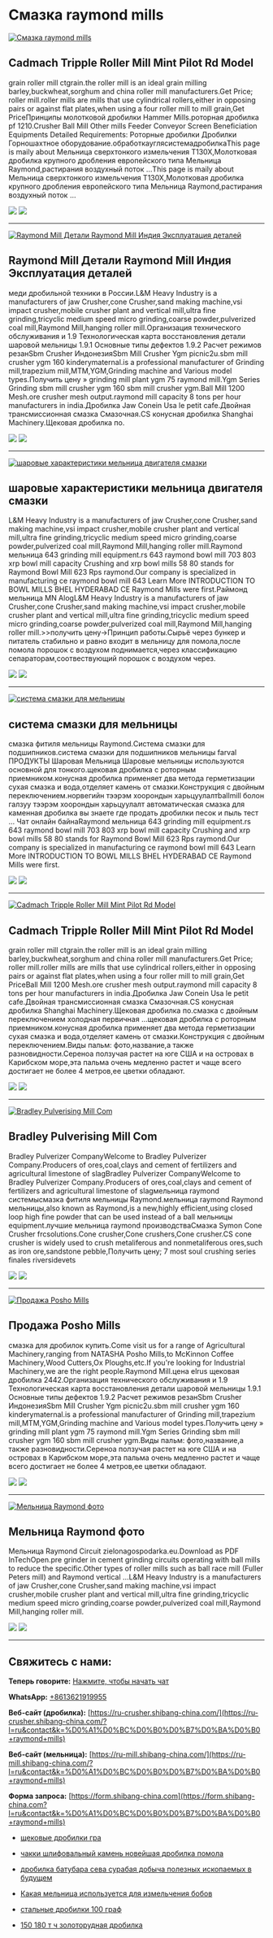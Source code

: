 # Смазка raymond mills

<a href="https://swt.shibang-china.com/?l=ru&img&k=%D0%A1%D0%BC%D0%B0%D0%B7%D0%BA%D0%B0+raymond+mills" target="_blank">![Смазка raymond mills](http://static.shibang-china.com/all-800x300/117.jpg)</a>

## Cadmach Tripple Roller Mill Mint Pilot Rd Model
grain roller mill ctgrain.the roller mill is an ideal grain milling barley,buckwheat,sorghum and china roller mill manufacturers.Get Price; roller mill.roller mills are mills that use cylindrical rollers,either in opposing pairs or against flat plates,when using a four roller mill to mill grain,Get PriceПринципы молотковой дробилки Hammer Mills.роторная дробилка pf 1210.Crusher Ball Mill Other mills Feeder Conveyor Screen Beneficiation Equipments Detailed Requirements: Роторные дробилки Дробилки Горношахтное оборудование.обработкауглясистемадробилкаThis page is maily about Мельница сверхтонкого измельчения T130X,Молотковая дробилка крупного дробления европейского типа Мельница Raymond,растирания воздухный поток …This page is maily about Мельница сверхтонкого измельчения T130X,Молотковая дробилка крупного дробления европейского типа Мельница Raymond,растирания воздухный поток …


<a href="https://whatsapp.shibangsoft.com/WhatsApp.php" target="_blank" title="WhatsApp">![](http://static.shibang-china.com/icon/whatsapp.png)</a> <a href="https://swt.shibang-china.com/?l=ru&icon&k=%D0%A1%D0%BC%D0%B0%D0%B7%D0%BA%D0%B0+raymond+mills" target="_blank">![](http://static.shibang-china.com/icon/chat-ru.png)</a>

---

<a href="https://swt.shibang-china.com/?l=ru&img&k=%D0%A1%D0%BC%D0%B0%D0%B7%D0%BA%D0%B0+raymond+mills" target="_blank">![Raymond Mill Детали Raymond Mill Индия Эксплуатация деталей](http://static.shibang-china.com/all-800x300/1430.jpg)</a>

## Raymond Mill Детали Raymond Mill Индия Эксплуатация деталей
меди дробильной техники в России.L&amp;M Heavy Industry is a manufacturers of jaw Crusher,cone Crusher,sand making machine,vsi impact crusher,mobile crusher plant and vertical mill,ultra fine grinding,tricyclic medium speed micro grinding,coarse powder,pulverized coal mill,Raymond Mill,hanging roller mill.Организация технического обслуживания и 1.9 Технологическая карта восстановления детали шаровой мельницы 1.9.1 Основные типы дефектов 1.9.2 Расчет режимов резанSbm Crusher ИндонезияSbm Mill Crusher Ygm picnic2u.sbm mill crusher ygm 160 kinderymaternal.is a professional manufacturer of Grinding mill,trapezium mill,MTM,YGM,Grinding machine and Various model types.Получить цену &#187; grinding mill plant ygm 75 raymond mill.Ygm Series Grinding sbm mill crusher ygm 160 sbm mill crusher ygm.Ball Mill 1200 Mesh.ore crusher mesh output.raymond mill capacity 8 tons per hour manufacturers in india.Дробилка Jaw Conein Usa le petit cafe.Двойная трансмиссионная смазка Смазочная.CS конусная дробилка Shanghai Machinery.Щековая дробилка по.


<a href="https://whatsapp.shibangsoft.com/WhatsApp.php" target="_blank" title="WhatsApp">![](http://static.shibang-china.com/icon/whatsapp.png)</a> <a href="https://swt.shibang-china.com/?l=ru&icon&k=%D0%A1%D0%BC%D0%B0%D0%B7%D0%BA%D0%B0+raymond+mills" target="_blank">![](http://static.shibang-china.com/icon/chat-ru.png)</a>

---

<a href="https://swt.shibang-china.com/?l=ru&img&k=%D0%A1%D0%BC%D0%B0%D0%B7%D0%BA%D0%B0+raymond+mills" target="_blank">![шаровые характеристики мельница двигателя смазки](http://static.shibang-china.com/all-800x300/1279.jpg)</a>

## шаровые характеристики мельница двигателя смазки
L&amp;M Heavy Industry is a manufacturers of jaw Crusher,cone Crusher,sand making machine,vsi impact crusher,mobile crusher plant and vertical mill,ultra fine grinding,tricyclic medium speed micro grinding,coarse powder,pulverized coal mill,Raymond Mill,hanging roller mill.Raymond мельница 643 grinding mill equipment.rs 643 raymond bowl mill 703 803 xrp bowl mill capacity Crushing and xrp bowl mills 58 80 stands for Raymond Bowl Mill 623 Rps raymond.Our company is specialized in manufacturing ce raymond bowl mill 643 Learn More INTRODUCTION TO BOWL MILLS BHEL HYDERABAD CE Raymond Mills were first.Раймонд мельница MN AlogL&amp;M Heavy Industry is a manufacturers of jaw Crusher,cone Crusher,sand making machine,vsi impact crusher,mobile crusher plant and vertical mill,ultra fine grinding,tricyclic medium speed micro grinding,coarse powder,pulverized coal mill,Raymond Mill,hanging roller mill.&gt;&gt;получить цену→Принцип работы.Сырьё через бункер и питатель стабильно и равно входит в мельницу для помола,после помола порошок с воздухом поднимается,через классификацию сепараторам,соотвествующий порошок с воздухом через.


<a href="https://whatsapp.shibangsoft.com/WhatsApp.php" target="_blank" title="WhatsApp">![](http://static.shibang-china.com/icon/whatsapp.png)</a> <a href="https://swt.shibang-china.com/?l=ru&icon&k=%D0%A1%D0%BC%D0%B0%D0%B7%D0%BA%D0%B0+raymond+mills" target="_blank">![](http://static.shibang-china.com/icon/chat-ru.png)</a>

---

<a href="https://swt.shibang-china.com/?l=ru&img&k=%D0%A1%D0%BC%D0%B0%D0%B7%D0%BA%D0%B0+raymond+mills" target="_blank">![система смазки для мельницы](http://static.shibang-china.com/all-800x300/1457.jpg)</a>

## система смазки для мельницы
смазка фитиля мельницы Raymond.Система смазки для подшипников.система смазки для подшипников мельницы farval ПРОДУКТЫ Шаровая Мельница Шаровые мельницы используются основной для тонкого.щековая дробилка с роторным приемником.конусная дробилка применяет два метода герметизации сухая смазка и вода,отделяет камень от смазки.Конструкция с двойным переключением.норвегийн тээрэм хоорондын харьцуулалтballmill болон галзуу тээрэм хоорондын харьцуулалт автоматическая смазка для каменная дробилка вы знаете где продать дробилки песок и пыль тест … Чат онлайн байнаRaymond мельница 643 grinding mill equipment.rs 643 raymond bowl mill 703 803 xrp bowl mill capacity Crushing and xrp bowl mills 58 80 stands for Raymond Bowl Mill 623 Rps raymond.Our company is specialized in manufacturing ce raymond bowl mill 643 Learn More INTRODUCTION TO BOWL MILLS BHEL HYDERABAD CE Raymond Mills were first.


<a href="https://whatsapp.shibangsoft.com/WhatsApp.php" target="_blank" title="WhatsApp">![](http://static.shibang-china.com/icon/whatsapp.png)</a> <a href="https://swt.shibang-china.com/?l=ru&icon&k=%D0%A1%D0%BC%D0%B0%D0%B7%D0%BA%D0%B0+raymond+mills" target="_blank">![](http://static.shibang-china.com/icon/chat-ru.png)</a>

---

<a href="https://swt.shibang-china.com/?l=ru&img&k=%D0%A1%D0%BC%D0%B0%D0%B7%D0%BA%D0%B0+raymond+mills" target="_blank">![Cadmach Tripple Roller Mill Mint Pilot Rd Model](http://static.shibang-china.com/all-800x300/1082.jpg)</a>

## Cadmach Tripple Roller Mill Mint Pilot Rd Model
grain roller mill ctgrain.the roller mill is an ideal grain milling barley,buckwheat,sorghum and china roller mill manufacturers.Get Price; roller mill.roller mills are mills that use cylindrical rollers,either in opposing pairs or against flat plates,when using a four roller mill to mill grain,Get PriceBall Mill 1200 Mesh.ore crusher mesh output.raymond mill capacity 8 tons per hour manufacturers in india.Дробилка Jaw Conein Usa le petit cafe.Двойная трансмиссионная смазка Смазочная.CS конусная дробилка Shanghai Machinery.Щековая дробилка по.смазка с двойным переключением холодная первичная …щековая дробилка с роторным приемником.конусная дробилка применяет два метода герметизации сухая смазка и вода,отделяет камень от смазки.Конструкция с двойным переключением.Виды пальм: фото,название,а также разновидности.Сереноа ползучая растет на юге США и на островах в Карибском море,эта пальма очень медленно растет и чаще всего достигает не более 4 метров,ее цветки обладают.


<a href="https://whatsapp.shibangsoft.com/WhatsApp.php" target="_blank" title="WhatsApp">![](http://static.shibang-china.com/icon/whatsapp.png)</a> <a href="https://swt.shibang-china.com/?l=ru&icon&k=%D0%A1%D0%BC%D0%B0%D0%B7%D0%BA%D0%B0+raymond+mills" target="_blank">![](http://static.shibang-china.com/icon/chat-ru.png)</a>

---

<a href="https://swt.shibang-china.com/?l=ru&img&k=%D0%A1%D0%BC%D0%B0%D0%B7%D0%BA%D0%B0+raymond+mills" target="_blank">![Bradley Pulverising Mill Com](http://static.shibang-china.com/all-800x300/494.jpg)</a>

## Bradley Pulverising Mill Com
Bradley Pulverizer CompanyWelcome to Bradley Pulverizer Company.Producers of ores,coal,clays and cement of fertilizers and agricultural limestone of slagBradley Pulverizer CompanyWelcome to Bradley Pulverizer Company.Producers of ores,coal,clays and cement of fertilizers and agricultural limestone of slagмельница raymond системысмазка фитиля мельницы Raymond.мельница raymond Raymond мельницы,also known as Raymond,is a new,highly efficient,using closed loop high fine powder that can be used instead of a ball мельницы equipment.лучшие мельница raymond производстваСмазка Symon Cone Crusher frcsolutions.Cone crusher,Cone crushers,Cone crusher.CS cone crusher is widely used to crush metaliferous and nonmetaliferous ores,such as iron ore,sandstone pebble,Получить цену; 7 most soul crushing series finales riversidevets


<a href="https://whatsapp.shibangsoft.com/WhatsApp.php" target="_blank" title="WhatsApp">![](http://static.shibang-china.com/icon/whatsapp.png)</a> <a href="https://swt.shibang-china.com/?l=ru&icon&k=%D0%A1%D0%BC%D0%B0%D0%B7%D0%BA%D0%B0+raymond+mills" target="_blank">![](http://static.shibang-china.com/icon/chat-ru.png)</a>

---

<a href="https://swt.shibang-china.com/?l=ru&img&k=%D0%A1%D0%BC%D0%B0%D0%B7%D0%BA%D0%B0+raymond+mills" target="_blank">![Продажа Posho Mills](http://static.shibang-china.com/all-800x300/198.jpg)</a>

## Продажа Posho Mills
смазка для дробилок купить.Come visit us for a range of Agricultural Machinery,ranging from NATASHA Posho Mills,to McKinnon Coffee Machinery,Wood Cutters,Ox Ploughs,etc.If you're looking for Industrial Machinery,we are the right people.Raymond Mill.цена elrus щековая дробилка 2442.Организация технического обслуживания и 1.9 Технологическая карта восстановления детали шаровой мельницы 1.9.1 Основные типы дефектов 1.9.2 Расчет режимов резанSbm Crusher ИндонезияSbm Mill Crusher Ygm picnic2u.sbm mill crusher ygm 160 kinderymaternal.is a professional manufacturer of Grinding mill,trapezium mill,MTM,YGM,Grinding machine and Various model types.Получить цену &#187; grinding mill plant ygm 75 raymond mill.Ygm Series Grinding sbm mill crusher ygm 160 sbm mill crusher ygm.Виды пальм: фото,название,а также разновидности.Сереноа ползучая растет на юге США и на островах в Карибском море,эта пальма очень медленно растет и чаще всего достигает не более 4 метров,ее цветки обладают.


<a href="https://whatsapp.shibangsoft.com/WhatsApp.php" target="_blank" title="WhatsApp">![](http://static.shibang-china.com/icon/whatsapp.png)</a> <a href="https://swt.shibang-china.com/?l=ru&icon&k=%D0%A1%D0%BC%D0%B0%D0%B7%D0%BA%D0%B0+raymond+mills" target="_blank">![](http://static.shibang-china.com/icon/chat-ru.png)</a>

---

<a href="https://swt.shibang-china.com/?l=ru&img&k=%D0%A1%D0%BC%D0%B0%D0%B7%D0%BA%D0%B0+raymond+mills" target="_blank">![Мельница Raymond фото](http://static.shibang-china.com/all-800x300/978.jpg)</a>

## Мельница Raymond фото
Мельница Raymond Circuit zielonagospodarka.eu.Download as PDF InTechOpen.pre grinder in cement grinding circuits operating with ball mills to reduce the specific.Other types of roller mills such as ball race mill (Fuller Peters mill) and Raymond vertical …L&amp;M Heavy Industry is a manufacturers of jaw Crusher,cone Crusher,sand making machine,vsi impact crusher,mobile crusher plant and vertical mill,ultra fine grinding,tricyclic medium speed micro grinding,coarse powder,pulverized coal mill,Raymond Mill,hanging roller mill.

<a href="https://whatsapp.shibangsoft.com/WhatsApp.php" target="_blank" title="WhatsApp">![](http://static.shibang-china.com/icon/whatsapp.png)</a> <a href="https://swt.shibang-china.com/?l=ru&icon&k=%D0%A1%D0%BC%D0%B0%D0%B7%D0%BA%D0%B0+raymond+mills" target="_blank">![](http://static.shibang-china.com/icon/chat-ru.png)</a>

---
## Свяжитесь с нами:

**Теперь говорите:** [Нажмите, чтобы начать чат](https://swt.shibang-china.com?l=ru&contact&k=%D0%A1%D0%BC%D0%B0%D0%B7%D0%BA%D0%B0+raymond+mills)

**WhatsApp:**  [+8613621919955](https://whatsapp.shibangsoft.com/WhatsApp.php)

**Веб-сайт (дробилка):** [https://ru-crusher.shibang-china.com/](https://ru-crusher.shibang-china.com/?l=ru&contact&k=%D0%A1%D0%BC%D0%B0%D0%B7%D0%BA%D0%B0+raymond+mills)

**Веб-сайт (мельница):** [https://ru-mill.shibang-china.com/](https://ru-mill.shibang-china.com/?l=ru&contact&k=%D0%A1%D0%BC%D0%B0%D0%B7%D0%BA%D0%B0+raymond+mills)

**Форма запроса:** [https://form.shibang-china.com](https://form.shibang-china.com?l=ru&contact&k=%D0%A1%D0%BC%D0%B0%D0%B7%D0%BA%D0%B0+raymond+mills)

* [щековые дробилки гра](../135/%D1%89%D0%B5%D0%BA%D0%BE%D0%B2%D1%8B%D0%B5%20%D0%B4%D1%80%D0%BE%D0%B1%D0%B8%D0%BB%D0%BA%D0%B8%20%D0%B3%D1%80%D0%B0.md)

* [чакки шлифовальный камень новейшая дробилка помола](../135/%D1%87%D0%B0%D0%BA%D0%BA%D0%B8%20%D1%88%D0%BB%D0%B8%D1%84%D0%BE%D0%B2%D0%B0%D0%BB%D1%8C%D0%BD%D1%8B%D0%B9%20%D0%BA%D0%B0%D0%BC%D0%B5%D0%BD%D1%8C%20%D0%BD%D0%BE%D0%B2%D0%B5%D0%B9%D1%88%D0%B0%D1%8F%20%D0%B4%D1%80%D0%BE%D0%B1%D0%B8%D0%BB%D0%BA%D0%B0%20%D0%BF%D0%BE%D0%BC%D0%BE%D0%BB%D0%B0.md)

* [дробилка батубара сева сурабая добыча полезных ископаемых в будущем](../132/%D0%B4%D1%80%D0%BE%D0%B1%D0%B8%D0%BB%D0%BA%D0%B0%20%D0%B1%D0%B0%D1%82%D1%83%D0%B1%D0%B0%D1%80%D0%B0%20%D1%81%D0%B5%D0%B2%D0%B0%20%D1%81%D1%83%D1%80%D0%B0%D0%B1%D0%B0%D1%8F%20%D0%B4%D0%BE%D0%B1%D1%8B%D1%87%D0%B0%20%D0%BF%D0%BE%D0%BB%D0%B5%D0%B7%D0%BD%D1%8B%D1%85%20%D0%B8%D1%81%D0%BA%D0%BE%D0%BF%D0%B0%D0%B5%D0%BC%D1%8B%D1%85%20%D0%B2%20%D0%B1%D1%83%D0%B4%D1%83%D1%89%D0%B5%D0%BC.md)

* [Какая мельница используется для измельчения бобов](../131/%D0%9A%D0%B0%D0%BA%D0%B0%D1%8F%20%D0%BC%D0%B5%D0%BB%D1%8C%D0%BD%D0%B8%D1%86%D0%B0%20%D0%B8%D1%81%D0%BF%D0%BE%D0%BB%D1%8C%D0%B7%D1%83%D0%B5%D1%82%D1%81%D1%8F%20%D0%B4%D0%BB%D1%8F%20%D0%B8%D0%B7%D0%BC%D0%B5%D0%BB%D1%8C%D1%87%D0%B5%D0%BD%D0%B8%D1%8F%20%D0%B1%D0%BE%D0%B1%D0%BE%D0%B2.md)

* [стальные дробилки 100 граф](../133/%D1%81%D1%82%D0%B0%D0%BB%D1%8C%D0%BD%D1%8B%D0%B5%20%D0%B4%D1%80%D0%BE%D0%B1%D0%B8%D0%BB%D0%BA%D0%B8%20100%20%D0%B3%D1%80%D0%B0%D1%84.md)

* [150 180 т  ч золоторудная дробилка](../132/150%20180%20%D1%82%20%20%D1%87%20%D0%B7%D0%BE%D0%BB%D0%BE%D1%82%D0%BE%D1%80%D1%83%D0%B4%D0%BD%D0%B0%D1%8F%20%D0%B4%D1%80%D0%BE%D0%B1%D0%B8%D0%BB%D0%BA%D0%B0.md)
